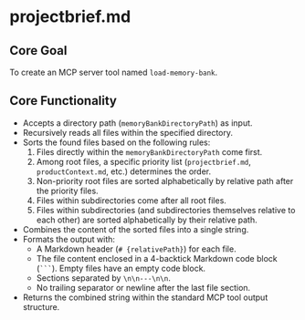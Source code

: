 # projectbrief.md

## Core Goal

To create an MCP server tool named `load-memory-bank`.

## Core Functionality

-   Accepts a directory path (`memoryBankDirectoryPath`) as input.
-   Recursively reads all files within the specified directory.
-   Sorts the found files based on the following rules:
    1.  Files directly within the `memoryBankDirectoryPath` come first.
    2.  Among root files, a specific priority list (`projectbrief.md`, `productContext.md`, etc.) determines the order.
    3.  Non-priority root files are sorted alphabetically by relative path after the priority files.
    4.  Files within subdirectories come after all root files.
    5.  Files within subdirectories (and subdirectories themselves relative to each other) are sorted alphabetically by their relative path.
-   Combines the content of the sorted files into a single string.
-   Formats the output with:
    -   A Markdown header (`# {relativePath}`) for each file.
    -   The file content enclosed in a 4-backtick Markdown code block (```` ``` ````). Empty files have an empty code block.
    -   Sections separated by `\n\n---\n\n`.
    -   No trailing separator or newline after the last file section.
-   Returns the combined string within the standard MCP tool output structure.